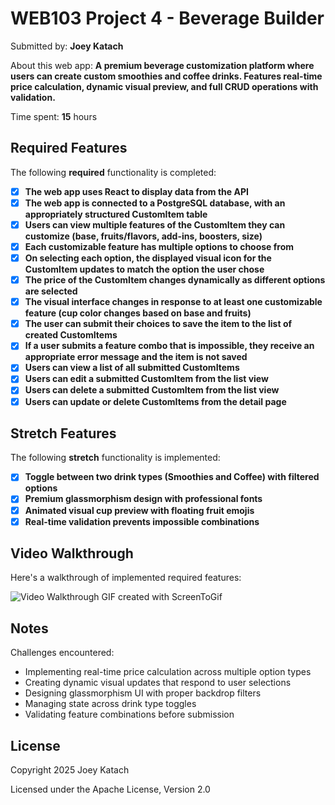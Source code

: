 # WEB103 Project 4 - Beverage Builder

Submitted by: **Joey Katach**

About this web app: **A premium beverage customization platform where users can create custom smoothies and coffee drinks. Features real-time price calculation, dynamic visual preview, and full CRUD operations with validation.**

Time spent: **15** hours

## Required Features

The following **required** functionality is completed:

- [x] **The web app uses React to display data from the API**
- [x] **The web app is connected to a PostgreSQL database, with an appropriately structured CustomItem table**
- [x] **Users can view multiple features of the CustomItem they can customize (base, fruits/flavors, add-ins, boosters, size)**
- [x] **Each customizable feature has multiple options to choose from**
- [x] **On selecting each option, the displayed visual icon for the CustomItem updates to match the option the user chose**
- [x] **The price of the CustomItem changes dynamically as different options are selected**
- [x] **The visual interface changes in response to at least one customizable feature (cup color changes based on base and fruits)**
- [x] **The user can submit their choices to save the item to the list of created CustomItems**
- [x] **If a user submits a feature combo that is impossible, they receive an appropriate error message and the item is not saved**
- [x] **Users can view a list of all submitted CustomItems**
- [x] **Users can edit a submitted CustomItem from the list view**
- [x] **Users can delete a submitted CustomItem from the list view**
- [x] **Users can update or delete CustomItems from the detail page**

## Stretch Features

The following **stretch** functionality is implemented:

- [x] **Toggle between two drink types (Smoothies and Coffee) with filtered options**
- [x] **Premium glassmorphism design with professional fonts**
- [x] **Animated visual cup preview with floating fruit emojis**
- [x] **Real-time validation prevents impossible combinations**

## Video Walkthrough

Here's a walkthrough of implemented required features:

<img src='https://github.com/Joeyk321/smoothie-builder-app/blob/main/walkthrough.gif?raw=true' title='Video Walkthrough' width='' alt='Video Walkthrough' />
GIF created with ScreenToGif

## Notes

Challenges encountered:
- Implementing real-time price calculation across multiple option types
- Creating dynamic visual updates that respond to user selections
- Designing glassmorphism UI with proper backdrop filters
- Managing state across drink type toggles
- Validating feature combinations before submission

## License

Copyright 2025 Joey Katach

Licensed under the Apache License, Version 2.0
